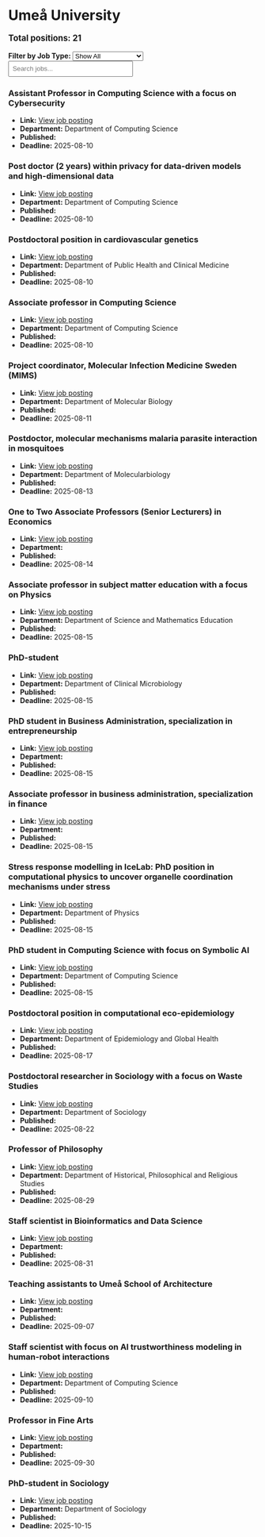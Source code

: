 # Umeå University
<p style="font-size: 1.2em; font-weight: bold;">Total positions: 21</p>


<div id="filters" style="margin: 1em 0;">
  <label for="filterType"><strong>Filter by Job Type:</strong></label>
  <select id="filterType" style="margin-right: 1em;">
    <option value="">Show All</option>
    <option value="PhD">PhD</option>
    <option value="Postdoc/Researcher">Postdoc/Researcher</option>
    <option value="Lecturer/Professor">Lecturer/Professor</option>
    <option value="Research Engineer">Research Engineer</option>    
    <option value="Other">Other</option>
  </select>
  <input type="text" id="jobFilter" placeholder="Search jobs..." style="padding: 0.5em; width: 50%;">
</div>

<div id="jobList">
<div class="job" data-type="None" style="margin-bottom: 1.5em;">

</div>

<div class="job" data-type="Lecturer/Professor" style="margin-bottom: 1.5em;">
<h3>Assistant Professor in Computing Science with a focus on Cybersecurity</h3>

- **Link:** [View job posting](https://www.umu.se/en/work-with-us/open-positions/assistant-professor-in-computing-science-with-a-focus-on-cybersecurity_828609/)
- **Department:** Department of Computing Science
- **Published:** 
- **Deadline:** 2025-08-10

</div>

<div class="job" data-type="Other" style="margin-bottom: 1.5em;">
<h3>Post doctor (2 years) within privacy for data-driven models and high-dimensional data</h3>

- **Link:** [View job posting](https://www.umu.se/en/work-with-us/open-positions/post-doctor-2-years-within-privacy-for-data-driven-models-and-high-dimensional-data_833467/)
- **Department:** Department of Computing Science
- **Published:** 
- **Deadline:** 2025-08-10

</div>

<div class="job" data-type="Postdoc/Researcher" style="margin-bottom: 1.5em;">
<h3>Postdoctoral position in cardiovascular genetics</h3>

- **Link:** [View job posting](https://www.umu.se/en/work-with-us/open-positions/postdoctoral-position-in-cardiovascular-genetics_841007/)
- **Department:** Department of Public Health and Clinical Medicine
- **Published:** 
- **Deadline:** 2025-08-10

</div>

<div class="job" data-type="Lecturer/Professor" style="margin-bottom: 1.5em;">
<h3>Associate professor in Computing Science</h3>

- **Link:** [View job posting](https://www.umu.se/en/work-with-us/open-positions/associate-professor-in-computing-science_827105/)
- **Department:** Department of Computing Science
- **Published:** 
- **Deadline:** 2025-08-10

</div>

<div class="job" data-type="Other" style="margin-bottom: 1.5em;">
<h3>Project coordinator, Molecular Infection Medicine Sweden (MIMS)</h3>

- **Link:** [View job posting](https://www.umu.se/en/work-with-us/open-positions/project-coordinator-molecular-infection-medicine-sweden-mims_838734/)
- **Department:** Department of Molecular Biology
- **Published:** 
- **Deadline:** 2025-08-11

</div>

<div class="job" data-type="Postdoc/Researcher" style="margin-bottom: 1.5em;">
<h3>Postdoctor, molecular mechanisms malaria parasite interaction in mosquitoes</h3>

- **Link:** [View job posting](https://www.umu.se/en/work-with-us/open-positions/postdoctor-molecular-mechanisms-malaria-parasite-interaction-in-mosquitoes_839967/)
- **Department:** Department of Molecularbiology
- **Published:** 
- **Deadline:** 2025-08-13

</div>

<div class="job" data-type="Lecturer/Professor" style="margin-bottom: 1.5em;">
<h3>One to Two Associate Professors (Senior Lecturers) in Economics</h3>

- **Link:** [View job posting](https://www.umu.se/en/work-with-us/open-positions/one-to-two-associate-professors-senior-lecturers-in-economics_827626/)
- **Department:** 
- **Published:** 
- **Deadline:** 2025-08-14

</div>

<div class="job" data-type="Lecturer/Professor" style="margin-bottom: 1.5em;">
<h3>Associate professor in subject matter education with a focus on Physics</h3>

- **Link:** [View job posting](https://www.umu.se/en/work-with-us/open-positions/associate-professor-in-subject-matter-education-with-a-focus-on-physics_813847/)
- **Department:** Department of Science and Mathematics Education
- **Published:** 
- **Deadline:** 2025-08-15

</div>

<div class="job" data-type="PhD" style="margin-bottom: 1.5em;">
<h3>PhD-student</h3>

- **Link:** [View job posting](https://www.umu.se/en/work-with-us/open-positions/phd-student-_840424/)
- **Department:** Department of Clinical Microbiology
- **Published:** 
- **Deadline:** 2025-08-15

</div>

<div class="job" data-type="PhD" style="margin-bottom: 1.5em;">
<h3>PhD student in Business Administration, specialization in entrepreneurship</h3>

- **Link:** [View job posting](https://www.umu.se/en/work-with-us/open-positions/phd-student-in-business-administration-specialization-in-entrepreneurship_830386/)
- **Department:** 
- **Published:** 
- **Deadline:** 2025-08-15

</div>

<div class="job" data-type="Lecturer/Professor" style="margin-bottom: 1.5em;">
<h3>Associate professor in business administration, specialization in finance</h3>

- **Link:** [View job posting](https://www.umu.se/en/work-with-us/open-positions/associate-professor-in-business-administration-specialization-in-finance_837696/)
- **Department:** 
- **Published:** 
- **Deadline:** 2025-08-15

</div>

<div class="job" data-type="PhD" style="margin-bottom: 1.5em;">
<h3>Stress response modelling in IceLab: PhD position in computational physics to uncover organelle coordination mechanisms under stress</h3>

- **Link:** [View job posting](https://www.umu.se/en/work-with-us/open-positions/stress-response-modelling-in-icelab-phd-position-in-computational-physics-to-uncover-organelle-coordination-mechanisms-under-stress_835533/)
- **Department:** Department of Physics
- **Published:** 
- **Deadline:** 2025-08-15

</div>

<div class="job" data-type="PhD" style="margin-bottom: 1.5em;">
<h3>PhD student in Computing Science with focus on Symbolic AI</h3>

- **Link:** [View job posting](https://www.umu.se/en/work-with-us/open-positions/phd-student-in-computing-science-with-focus-on-symbolic-ai_838880/)
- **Department:** Department of Computing Science
- **Published:** 
- **Deadline:** 2025-08-15

</div>

<div class="job" data-type="Postdoc/Researcher" style="margin-bottom: 1.5em;">
<h3>Postdoctoral position in computational eco-epidemiology</h3>

- **Link:** [View job posting](https://www.umu.se/en/work-with-us/open-positions/postdoctoral-position-in-computational-eco-epidemiology_814729/)
- **Department:** Department of Epidemiology and Global Health
- **Published:** 
- **Deadline:** 2025-08-17

</div>

<div class="job" data-type="Postdoc/Researcher" style="margin-bottom: 1.5em;">
<h3>Postdoctoral researcher in Sociology with a focus on Waste Studies</h3>

- **Link:** [View job posting](https://www.umu.se/en/work-with-us/open-positions/postdoctoral-researcher-in-sociology-with-a-focus-on-waste-studies_840738/)
- **Department:** Department of Sociology
- **Published:** 
- **Deadline:** 2025-08-22

</div>

<div class="job" data-type="Lecturer/Professor" style="margin-bottom: 1.5em;">
<h3>Professor of Philosophy</h3>

- **Link:** [View job posting](https://www.umu.se/en/work-with-us/open-positions/professor-of-philosophy_822386/)
- **Department:** Department of Historical, Philosophical and Religious Studies
- **Published:** 
- **Deadline:** 2025-08-29

</div>

<div class="job" data-type="Other" style="margin-bottom: 1.5em;">
<h3>Staff scientist in Bioinformatics and Data Science</h3>

- **Link:** [View job posting](https://www.umu.se/en/work-with-us/open-positions/staff-scientist-in-bioinformatics-and-data-science_838707/)
- **Department:** 
- **Published:** 
- **Deadline:** 2025-08-31

</div>

<div class="job" data-type="Other" style="margin-bottom: 1.5em;">
<h3>Teaching assistants to Umeå School of Architecture</h3>

- **Link:** [View job posting](https://www.umu.se/en/work-with-us/open-positions/teaching-assistants-to-umea-school-of-architecture_840630/)
- **Department:** 
- **Published:** 
- **Deadline:** 2025-09-07

</div>

<div class="job" data-type="Other" style="margin-bottom: 1.5em;">
<h3>Staff scientist with focus on AI trustworthiness modeling in human-robot interactions</h3>

- **Link:** [View job posting](https://www.umu.se/en/work-with-us/open-positions/staff-scientist-with-focus-on-ai-trustworthiness-modeling-in-human-robot-interactions_836992/)
- **Department:** Department of Computing Science
- **Published:** 
- **Deadline:** 2025-09-10

</div>

<div class="job" data-type="Lecturer/Professor" style="margin-bottom: 1.5em;">
<h3>Professor in Fine Arts</h3>

- **Link:** [View job posting](https://www.umu.se/en/work-with-us/open-positions/professor-in-fine-arts_818703/)
- **Department:** 
- **Published:** 
- **Deadline:** 2025-09-30

</div>

<div class="job" data-type="PhD" style="margin-bottom: 1.5em;">
<h3>PhD-student in Sociology</h3>

- **Link:** [View job posting](https://www.umu.se/en/work-with-us/open-positions/phd-student-in-sociology_840856/)
- **Department:** Department of Sociology
- **Published:** 
- **Deadline:** 2025-10-15
</div></div>

<script>
document.addEventListener("DOMContentLoaded", function () {
  const typeSelect = document.getElementById('filterType');
  const textInput = document.getElementById('jobFilter');
  const jobBlocks = document.querySelectorAll('.job');

  function updateDisplay() {
    const selected = typeSelect.value.toLowerCase();
    const query = textInput.value.toLowerCase();

    jobBlocks.forEach(job => {
      const jobType = (job.dataset.type || "").toLowerCase();
      const matchesType = !selected || jobType === selected;
      const matchesQuery = job.textContent.toLowerCase().includes(query);
      job.style.display = (matchesType && matchesQuery) ? '' : 'none';
    });
  }

  typeSelect.addEventListener('change', updateDisplay);
  textInput.addEventListener('input', updateDisplay);
});
</script>
